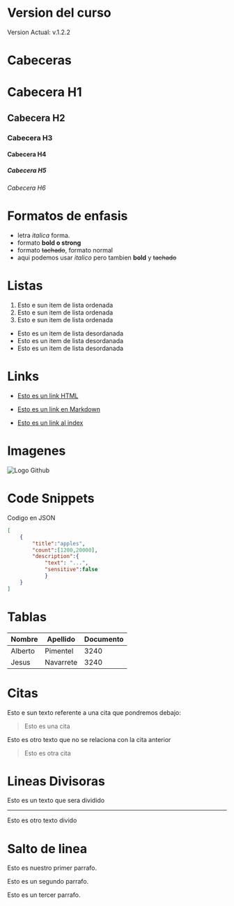 # Version del curso

Version Actual: v.1.2.2

# Cabeceras

# Cabecera H1

## Cabecera H2

### Cabecera H3

#### Cabecera H4

##### Cabecera H5

###### Cabecera H6

# Formatos de enfasis

- letra _italica_ forma.
- formato **bold o strong**
- formato ~~tachado~~, formato normal
- aqui podemos usar _italico_ pero tambien **bold** y ~~tachado~~

# Listas

1. Esto e sun item de lista ordenada
2. Esto e sun item de lista ordenada
3. Esto e sun item de lista ordenada

- Esto es un item de lista desordanada
- Esto es un item de lista desordanada
- Esto es un item de lista desordanada

# Links

- <a href='https://google.com'>Esto es un link HTML</a>

- [Esto es un link en Markdown](https://google.com)
- [Esto es un link al index](index.html)

# Imagenes

![Logo Github](https://image.flaticon.com/icons/png/512/25/25231.png)

# Code Snippets

Codigo en JSON

```JSON
[
    {
        "title":"apples",
        "count":[1200,20000],
        "description":{
            "text": "...",
            "sensitive":false
            }
    }
]
```

# Tablas

| Nombre  | Apellido  | Documento |
| ------- | --------- | --------- |
| Alberto | Pimentel  | 3240      |
| Jesus   | Navarrete | 3240      |

# Citas

Esto e sun texto referente a una cita que pondremos debajo:

> Esto es una cita

Esto es otro texto que no se relaciona con la cita anterior

> Esto es otra cita

# Lineas Divisoras

Esto es un texto que sera dividido

---

Esto es otro texto divido

# Salto de linea

Esto es nuestro primer parrafo.

Esto es un segundo parrafo.

Esto es un tercer parrafo.
